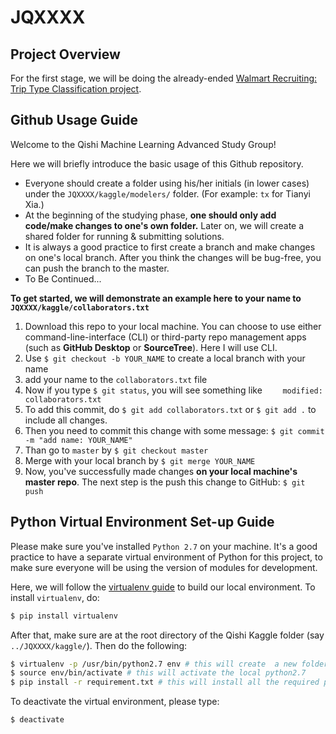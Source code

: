 # JQXXXX

## Project Overview
For the first stage, we will be doing the already-ended [Walmart Recruiting: Trip Type Classification project](https://www.kaggle.com/c/walmart-recruiting-trip-type-classification).



## Github Usage Guide
Welcome to the Qishi Machine Learning Advanced Study Group! 

Here we will briefly introduce the basic usage of this Github repository.

* Everyone should create a folder using his/her initials (in lower cases) under the `JQXXXX/kaggle/modelers/` folder. (For example: `tx` for Tianyi Xia.) 
* At the beginning of the studying phase, **one should only add code/make changes to one's own folder.** Later on, we will create a shared folder for running & submitting solutions.
* It is always a good practice to first create a branch and make changes on one's local branch. After you think the changes will be bug-free, you can push the branch to the master.
* To Be Continued...

**To get started, we will demonstrate an example here to your name to `JQXXXX/kaggle/collaborators.txt`**

1. Download this repo to your local machine. You can choose to use either command-line-interface (CLI) or third-party repo management apps (such as **GitHub Desktop** or **SourceTree**). Here I will use CLI.
2. Use `$ git checkout -b YOUR_NAME` to create a local branch with your name
3. add your name to the `collaborators.txt` file
4. Now if you type `$ git status`, you will see something like `	modified:   collaborators.txt`
5. To add this commit, do `$ git add collaborators.txt` or `$ git add .` to include all changes.
6. Then you need to commit this change with some message: `$ git commit -m "add name: YOUR_NAME"`
7. Than go to `master` by `$ git checkout master`
8. Merge with your local branch by `$ git merge YOUR_NAME`
9. Now, you've successfully made changes **on your local machine's master repo**. The next step is the push this change to GitHub: `$ git push`



## Python Virtual Environment Set-up Guide

Please make sure you've installed `Python 2.7` on your machine. It's a good practice to have a separate virtual environment of Python for this project, to make sure everyone will be using the version of modules for development.

Here, we will follow the [virtualenv guide](http://docs.python-guide.org/en/latest/dev/virtualenvs/) to build our local environment. To install `virtualenv`, do:

```bash
$ pip install virtualenv
```

After that, make sure are at the root directory of the Qishi Kaggle folder (say `../JQXXXX/kaggle/`). Then do the following:

```bash
$ virtualenv -p /usr/bin/python2.7 env # this will create  a new folder called env under ../JQXXXX/kaggle/
$ source env/bin/activate # this will activate the local python2.7 
$ pip install -r requirement.txt # this will install all the required packages
```

To deactivate the virtual environment, please type:

```
$ deactivate
```



